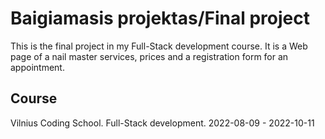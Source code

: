 # Baigiamasis projektas/Final project

This is the final project in my Full-Stack development course. It is a Web page of a nail master services, prices and a registration form for an appointment.


## Course

Vilnius Coding School. Full-Stack development. 2022-08-09 - 2022-10-11

